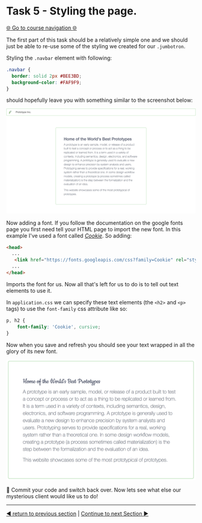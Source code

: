Task 5 - Styling the page.
==========================

[:globe_with_meridians: Go to course navigation :globe_with_meridians:](../navigation.md)

The first part of this task should be a relatively simple one and we should just be able to re-use some of the styling we created for our `.jumbotron`.

Styling the `.navbar` element with following:

```css
.navbar {
  border: solid 2px #BEE3BD;
  background-color: #FAF9F9;
}
```

should hopefully leave you with something similar to the screenshot below:

![styled homepage](../images/styledHomepage.png)

Now adding a font. If you follow the documentation on the google fonts page you first need tell your HTML page to import the new font. In this example I've used a font called [*Cookie*](https://fonts.google.com/specimen/Cookie?selection.family=Cookie). So adding:

```html
<head> 
  ...
   <link href="https://fonts.googleapis.com/css?family=Cookie" rel="stylesheet"> 
  ...
</head>
```

Imports the font for us. Now all that's left for us to do is to tell out text elements to use it.

In `application.css` we can specify these text elements (the `<h2>` and `<p>` tags) to use the `font-family` css attribute like so:

```css
p, h2 {
    font-family: 'Cookie', cursive;
}
```

Now when you save and refresh you should see your text wrapped in all the glory of its new font.

![Cookie in action](../images/cookieText.png)

:twisted_rightwards_arrows: Commit your code and switch back over. Now lets see what else our mysterious client would like us to do!

--------

[:arrow_backward: return to previous section](../courseSections/section10.md) | [Continue to next Section :arrow_forward:](../courseSections/section11.md)
